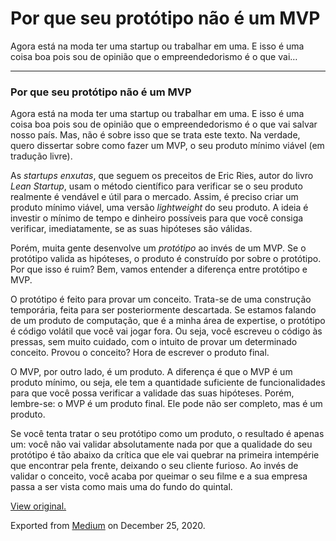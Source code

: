 Por que seu protótipo não é um MVP
==================================

Agora está na moda ter uma startup ou trabalhar em uma. E isso é uma
coisa boa pois sou de opinião que o empreendedorismo é o que vai…

------------------------------------------------------------------------

### Por que seu protótipo não é um MVP

Agora está na moda ter uma startup ou trabalhar em uma. E isso é uma
coisa boa pois sou de opinião que o empreendedorismo é o que vai salvar
nosso país. Mas, não é sobre isso que se trata este texto. Na verdade,
quero dissertar sobre como fazer um MVP, o seu produto mínimo viável (em
tradução livre).

As *startups enxutas*, que seguem os preceitos de Eric Ries, autor do
livro *Lean Startup*, usam o método científico para verificar se o seu
produto realmente é vendável e útil para o mercado. Assim, é preciso
criar um produto mínimo viável, uma versão *lightweight* do seu produto.
A ideia é investir o mínimo de tempo e dinheiro possíveis para que você
consiga verificar, imediatamente, se as suas hipóteses são válidas.

Porém, muita gente desenvolve um *protótipo* ao invés de um MVP. Se o
protótipo valida as hipóteses, o produto é construído por sobre o
protótipo. Por que isso é ruim? Bem, vamos entender a diferença entre
protótipo e MVP.

O protótipo é feito para provar um conceito. Trata-se de uma construção
temporária, feita para ser posteriormente descartada. Se estamos falando
de um produto de computação, que é a minha área de expertise, o
protótipo é código volátil que você vai jogar fora. Ou seja, você
escreveu o código às pressas, sem muito cuidado, com o intuito de provar
um determinado conceito. Provou o conceito? Hora de escrever o produto
final.

O MVP, por outro lado, é um produto. A diferença é que o MVP é um
produto mínimo, ou seja, ele tem a quantidade suficiente de
funcionalidades para que você possa verificar a validade das suas
hipóteses. Porém, lembre-se: o MVP é um produto final. Ele pode não ser
completo, mas é um produto. 

Se você tenta tratar o seu protótipo como um produto, o resultado é
apenas um: você não vai validar absolutamente nada por que a qualidade
do seu protótipo é tão abaixo da crítica que ele vai quebrar na primeira
intempérie que encontrar pela frente, deixando o seu cliente furioso. Ao
invés de validar o conceito, você acaba por queimar o seu filme e a sua
empresa passa a ser vista como mais uma do fundo do quintal.

[View original.](https://medium.com/p/769d02581495)

Exported from [Medium](https://medium.com) on December 25, 2020.
